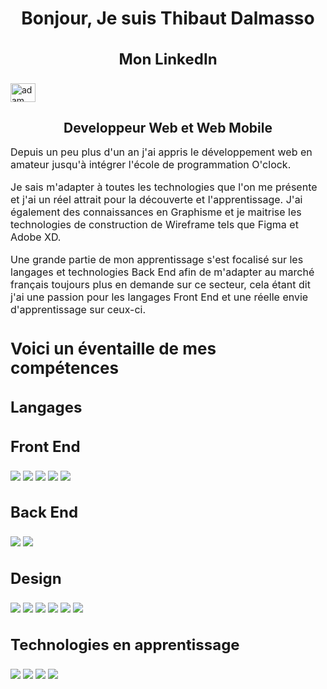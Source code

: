 <center>
  
<h1 align="center">Bonjour, Je suis Thibaut Dalmasso</h1>

<h3 style="font-size:24px">Mon LinkedIn</h3>
<p align="left">
  <a href="https://www.linkedin.com/in/thibaut-dalmasso-a1a121210/" target="blank"><img align="center"
      src="https://raw.githubusercontent.com/rahuldkjain/github-profile-readme-generator/master/src/images/icons/Social/linked-in-alt.svg"
      alt="adam pithewan" height="30" width="40" /></a>
</p>
  
<h2 style="margin-bottom:0.5rem;">Developpeur Web et Web Mobile</h2>
  
</center>

<p style="font-size: 16px;">Depuis un peu plus d'un an j'ai appris le développement web en amateur jusqu'à intégrer l'école de programmation O'clock.</p>

<p style="font-size: 16px;">Je sais m'adapter à toutes les technologies que l'on me présente et j'ai un réel attrait pour la découverte et l'apprentissage. J'ai également des connaissances en Graphisme et je maitrise les technologies de construction de Wireframe tels que Figma et Adobe XD.</p>

<p style="font-size: 16px;">Une grande partie de mon apprentissage s'est focalisé sur les langages et technologies Back End afin de m'adapter au marché français toujours plus en demande sur ce secteur, cela étant dit j'ai une passion pour les langages Front End et une réelle envie d'apprentissage sur ceux-ci.</p>

<h3 style="font-size:26px">Voici un éventaille de mes compétences</h3>

<h2 style="font-size:24px">Langages</h2>

<h3 style="font-size:24px">Front End</h3>

![](https://img.shields.io/badge/code-HTML5-blue?style=for-the-badge&logo=html5&logoColor=white&color=E34F26)
![](https://img.shields.io/badge/code-CSS-blue?style=for-the-badge&logo=css3&logoColor=white&color=4169e1)
![](https://img.shields.io/badge/code-JavaScript-blue?style=for-the-badge&logo=javascript&logoColor=white&color=F7DF1E)
![](https://img.shields.io/badge/code-Bootstrap-blue?style=for-the-badge&logo=Bootstrap&logoColor=white&color=8E7CC3)
![](https://img.shields.io/badge/code-TailWind-blue?style=for-the-badge&logo=TailwindCSS&logoColor=white&color=06B6D4)

<h3 style="font-size:24px">Back End</h3>

![](https://img.shields.io/badge/code-PHP-blue?style=for-the-badge&logo=php&logoColor=white&color=777BB4)
![](https://img.shields.io/badge/code-Laravel-blue?style=for-the-badge&logo=laravel&logoColor=white&color=FF2D20)

<h3 style="font-size:24px">Design</h3>

![](https://img.shields.io/badge/code-Figma-blue?style=for-the-badge&logo=figma&logoColor=white&color=F24E1E)
![](https://img.shields.io/badge/code-adobeXD-blue?style=for-the-badge&logo=adobexd&logoColor=white&color=FF61F6)
![](https://img.shields.io/badge/code-Illustrator-blue?style=for-the-badge&logo=adobeillustrator&logoColor=white&color=FF9A00)
![](https://img.shields.io/badge/code-Photoshop-blue?style=for-the-badge&logo=adobephotoshop&logoColor=white&color=31A8FF)
![](https://img.shields.io/badge/code-InDesign-blue?style=for-the-badge&logo=adobeindesign&logoColor=white&color=FF3366)
![](https://img.shields.io/badge/code-WordPress-blue?style=for-the-badge&logo=wordpress&logoColor=white&color=21759B)

<h3 style="font-size:24px">Technologies en apprentissage</h3>

![](https://img.shields.io/badge/code-React-blue?style=for-the-badge&logo=react&logoColor=white&color=61DAFB)
![](https://img.shields.io/badge/code-Symfony-blue?style=for-the-badge&logo=symfony&logoColor=white&color=000000)
![](https://img.shields.io/badge/code-Svelte-blue?style=for-the-badge&logo=svelte&logoColor=white&color=FF3E00)
![](https://img.shields.io/badge/code-Typescript-blue?style=for-the-badge&logo=typescript&logoColor=white&color=3178C6)

